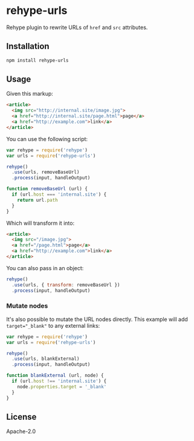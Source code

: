 # rehype-urls

Rehype plugin to rewrite URLs of `href` and `src` attributes.

## Installation

```sh
npm install rehype-urls
```

## Usage

Given this markup:

```html
<article>
  <img src="http://internal.site/image.jpg">
  <a href="http://internal.site/page.html">page</a>
  <a href="http://example.com">link</a>
</article>
```

You can use the following script:

```js
var rehype = require('rehype')
var urls = require('rehype-urls')

rehype()
  .use(urls, removeBaseUrl)
  .process(input, handleOutput)

function removeBaseUrl (url) {
  if (url.host === 'internal.site') {
    return url.path
  }
}
```

Which will transform it into:

```html
<article>
  <img src="/image.jpg">
  <a href="/page.html">page</a>
  <a href="http://example.com">link</a>
</article>
```

You can also pass in an object:

```js
rehype()
  .use(urls, { transform: removeBaseUrl })
  .process(input, handleOutput)
```

### Mutate nodes

It's also possible to mutate the URL nodes directly. This example will add `target="_blank"` to any external links:

```js
var rehype = require('rehype')
var urls = require('rehype-urls')

rehype()
  .use(urls, blankExternal)
  .process(input, handleOutput)

function blankExternal (url, node) {
  if (url.host !== 'internal.site') {
    node.properties.target = '_blank'
  }
}
```

## License

Apache-2.0
